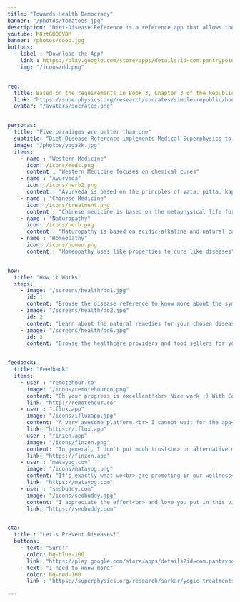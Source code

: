 ```yaml
---
title: "Towards Health Democracy"
banner: "/photos/tomatoes.jpg"
description: "Diet-Disease Reference is a reference app that allows the five health paradigms of Western Medicine, Ayurveda, Chinese Medicine, Naturopathy, and Homeopathy"
youtube: M8ztGBQOVDM
banner: /photos/coop.jpg
buttons:
  - label : "Download the App"
    link : https://play.google.com/store/apps/details?id=com.pantrypoints.diet
    img: "/icons/dd.png"


req:
  title: Based on the requirements in Book 3, Chapter 3 of the Republic
  link: "https://superphysics.org/research/socrates/simple-republic/book-3/chapter-3"
  avatar: "/avatars/socrates.png"


personas:  
  title: "Five paradigms are better than one"
  subtitle: "Diet Disease Reference implements Medical Superphysics to use the 5 major medical belief-systems to solve diseases"
  image: "/photos/yoga2k.jpg"
  items:
    - name : "Western Medicine"
      icon: /icons/meds.png
      content : "Western Medicine focuses on chemical cures"
    - name : "Ayurveda"
      icon: /icons/herb2.png
      content : "Ayurveda is based on the princples of vata, pitta, kapha"
    - name : "Chinese Medicine"
      icon: /icons/treatment.png
      content : "Chinese medicine is based on the metaphysical life force called chi"
    - name : "Naturopathy"
      icon: /icons/herb.png
      content : "Naturopathy is based on acidic-alkaline and natural cures"
    - name : "Homeopathy"
      icon: /icons/homeo.png
      content : "Homeopathy uses like properties to cure like diseases"      


how:
  title: "How it Works"
  steps:
    - image: "/screens/health/dd1.jpg"
      id: 1
      content: "Browse the disease reference to know more about the symptoms and known treatments"  
    - image: "/screens/health/dd2.jpg"
      id: 2
      content: "Learn about the natural remedies for your chosen disease"
    - image: "/screens/health/dd6.jpg"
      id: 3
      content: "Browse the healthcare providers and food sellers for your health problem"      


feedback:
  title: "Feedback"
  items:
    - user : "remotehour.co"
      image: "/icons/remotehourco.png"
      content: "Oh your progress is excellent!<br> Nice work :) With Covid-19,<br> we came to be careful about<br> our health. So your product<br> will be demanded"
      link: "http://remotehour.co"
    - user : "iflux.app"
      image: "/icons/ifluxapp.jpg"
      content: "A very awesome platform.<br> I cannot wait for the app<br> to be released" 
      link: "https://iflux.app"
    - user : "finzen.app"
      image: "/icons/finzen.png"
      content: "In general, I don't put much trust<br> on alternative medicine,<br> but I think that it does<br> have a place in our modern health system<br> and it can be a great complement. " 
      link: "https://finzen.app"      
    - user : "matayog.com"
      image: "/icons/matayog.png"
      content: "It's exactly what we<br> are promoting in our wellness<br> center -- a holistic<br> health system!" 
      link: "https://matayog.com"
    - user : "seobuddy.com"
      image: "/icons/seobuddy.jpg"
      content: "I appreciate the effort<br> and love you put in this vision." 
      link: "https://seobuddy.com"


cta:
  title : "Let's Prevent Diseases!"
  buttons:
    - text: "Sure!"
      color: bg-blue-100
      link: "https://play.google.com/store/apps/details?id=com.pantrypoints.diet&pli=1"
    - text: "I need to know more"
      color: bg-red-100    
      link : "https://superphysics.org/research/sarkar/yogic-treatments/"

---
```


